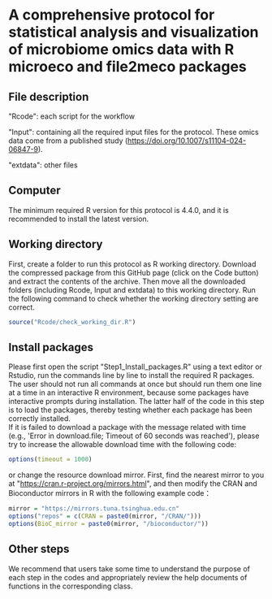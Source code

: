 
# A comprehensive protocol for statistical analysis and visualization of microbiome omics data with R microeco and file2meco packages



## File description

"Rcode": each script for the workflow

"Input": containing all the required input files for the protocol. These omics data come from a published study (https://doi.org/10.1007/s11104-024-06847-9).

"extdata": other files


## Computer

The minimum required R version for this protocol is 4.4.0, and it is recommended to install the latest version.


## Working directory

First, create a folder to run this protocol as R working directory.
Download the compressed package from this GitHub page (click on the Code button) and extract the contents of the archive.
Then move all the downloaded folders (including Rcode, Input and extdata) to this working directory.
Run the following command to check whether the working directory setting are correct.

```r
source("Rcode/check_working_dir.R")
```


## Install packages

Please first open the script "Step1_Install_packages.R" using a text editor or Rstudio,
run the commands line by line to install the required R packages. 
The user should not run all commands at once but should run them one line at a time in an interactive R environment, 
because some packages have interactive prompts during installation.
The latter half of the code in this step is to load the packages, thereby testing whether each package has been correctly installed.  
If it is failed to download a package with the message related with time (e.g., 'Error in download.file; Timeout of 60 seconds was reached'),
please try to increase the allowable download time with the following code:
```r
options(timeout = 1000)
```

or change the resource download mirror. First, find the nearest mirror to you at "https://cran.r-project.org/mirrors.html", 
and then modify the CRAN and Bioconductor mirrors in R with the following example code：
```r
mirror = "https://mirrors.tuna.tsinghua.edu.cn"
options("repos" = c(CRAN = paste0(mirror, "/CRAN/")))
options(BioC_mirror = paste0(mirror, "/bioconductor/"))
```

## Other steps

We recommend that users take some time to understand the purpose of each step in the codes and 
appropriately review the help documents of functions in the corresponding class. 


